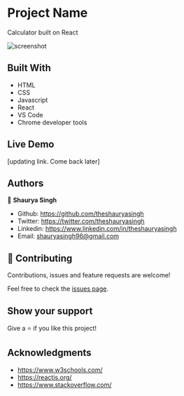 # Project Name

Calculator built on React

![screenshot](https://github.com/theshauryasingh/Calculator/screenshot.png)

## Built With

- HTML
- CSS
- Javascript
- React
- VS Code
- Chrome developer tools

## Live Demo

[updating link. Come back later]

## Authors

👤 **Shaurya Singh**

- Github:   https://github.com/theshauryasingh
- Twitter:  https://twitter.com/theshauryasingh
- Linkedin: https://www.linkedin.com/in/theshauryasingh
- Email:    shauryasingh96@gmail.com

## 🤝 Contributing

Contributions, issues and feature requests are welcome!

Feel free to check the [issues page](issues/).

## Show your support

Give a ⭐️ if you like this project!

## Acknowledgments

- https://www.w3schools.com/
- https://reactjs.org/
- https://www.stackoverflow.com/


